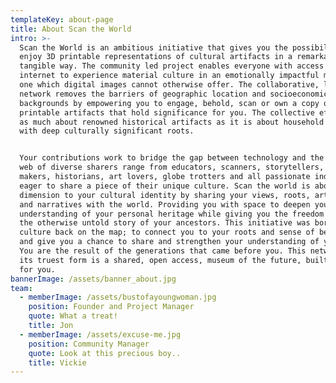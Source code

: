 ```yaml
---
templateKey: about-page
title: About Scan the World
intro: >-
  Scan the World is an ambitious initiative that gives you the possibility to
  enjoy 3D printable representations of cultural artifacts in a remarkably
  tangible way. The community led project enables everyone with access to the
  internet to experience material culture in an emotionally impactful manner,
  one which digital images cannot otherwise offer. The collaborative, living
  network removes the barriers of geographic location and socioeconomic
  backgrounds by empowering you to engage, behold, scan or own a copy of 3d
  printable artifacts that hold significance for you. The collective effort is
  as much about renowned historical artifacts as it is about household antiques
  with deep culturally significant roots.


  Your contributions work to bridge the gap between technology and the arts. The
  web of diverse sharers range from educators, scanners, storytellers, artists,
  makers, historians, art lovers, globe trotters and all passionate individuals,
  eager to share a piece of their unique culture. Scan the world is about adding
  dimension to your cultural identity by sharing your views, roots, artifacts
  and narratives with the world. Providing you with space to deepen your
  understanding of your personal heritage while giving you the freedom to enrich
  the otherwise untold story of your ancestors. This initiative was born to put
  culture back on the map; to connect you to your roots and sense of belonging,
  and give you a chance to share and strengthen your understanding of yourself.
  You are the result of the generations that came before you. This network in
  its truest form is a shared, open access, museum of the future, built by and
  for you.
bannerImage: /assets/banner_about.jpg
team:
  - memberImage: /assets/bustofayoungwoman.jpg
    position: Founder and Project Manager
    quote: What a treat!
    title: Jon
  - memberImage: /assets/excuse-me.jpg
    position: Community Manager
    quote: Look at this precious boy..
    title: Vickie
---
```


